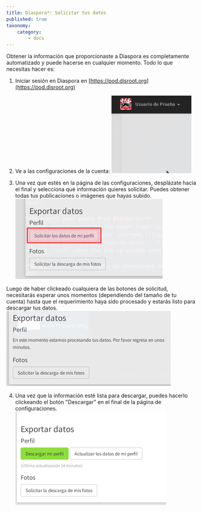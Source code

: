 ```yaml
---
title: Diaspora*: Solicitar tus datos
published: true
taxonomy:
    category:
        - docs
---
```


Obtener la información que proporcionaste a Diaspora es completamente automatizado y puede hacerse en cualquier momento. Todo lo que necesitas hacer es:

1. Iniciar sesión en Diaspora en [https://pod.disroot.org](https://pod.disroot.org)

2. Ve a las configuraciones de la cuenta:
![](es/settings.gif)

3. Una vez que estés en la página de las configuraciones, desplázate hacia el final y selecciona qué información quieres solicitar. Puedes obtener todas tus publicaciones o imágenes que hayas subido.
![](es/request.png)

Luego de haber clickeado cualquiera de las botones de solicitud, necesitarás esperar unos momentos (dependiendo del tamaño de tu cuenta) hasta que el requerimiento haya sido procesado y estarás listo para descargar tus datos.
![](es/wait-request.png)

4. Una vez que la información esté lista para descargar, puedes hacerlo clickeando el botón "Descargar" en el final de la página de configuraciones.
![](es/data-download.png)

